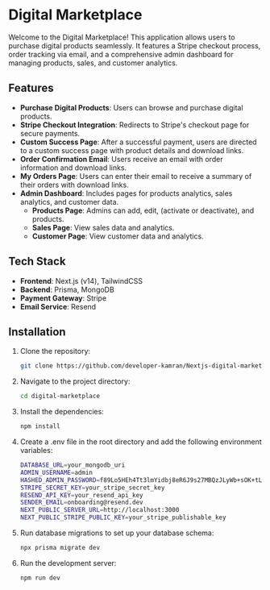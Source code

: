 # Digital Marketplace

Welcome to the Digital Marketplace! This application allows users to purchase digital products seamlessly. It features a Stripe checkout process, order tracking via email, and a comprehensive admin dashboard for managing products, sales, and customer analytics.

## Features

- **Purchase Digital Products**: Users can browse and purchase digital products.
- **Stripe Checkout Integration**: Redirects to Stripe's checkout page for secure payments.
- **Custom Success Page**: After a successful payment, users are directed to a custom success page with product details and download links.
- **Order Confirmation Email**: Users receive an email with order information and download links.
- **My Orders Page**: Users can enter their email to receive a summary of their orders with download links.
- **Admin Dashboard**: Includes pages for products analytics, sales analytics, and customer data.
  - **Products Page**: Admins can add, edit, (activate or deactivate), and products.
  - **Sales Page**: View sales data and analytics.
  - **Customer Page**: View customer data and analytics.

## Tech Stack

- **Frontend**: Next.js (v14), TailwindCSS
- **Backend**: Prisma, MongoDB
- **Payment Gateway**: Stripe
- **Email Service**: Resend

## Installation

1. Clone the repository:

   ```bash
   git clone https://github.com/developer-kamran/Nextjs-digital-marketplace.git
   
2. Navigate to the project directory:

   ```bash
   cd digital-marketplace

3. Install the dependencies:

   ```bash
   npm install

4. Create a .env file in the root directory and add the following environment variables:

   ```bash
   DATABASE_URL=your_mongodb_uri
   ADMIN_USERNAME=admin
   HASHED_ADMIN_PASSWORD=f89Lo5HEh4Tt3lmYidbj8eR6J9s27MBQzJLyWb+sOK+tLGihroBNdwdej7ciUD8+yissEAbub2x7dijLRf/9HQ==
   STRIPE_SECRET_KEY=your_stripe_secret_key
   RESEND_API_KEY=your_resend_api_key
   SENDER_EMAIL=onboarding@resend.dev
   NEXT_PUBLIC_SERVER_URL=http://localhost:3000
   NEXT_PUBLIC_STRIPE_PUBLIC_KEY=your_stripe_publishable_key

5. Run database migrations to set up your database schema:

   ```bash
   npx prisma migrate dev

6. Run the development server:

   ```bash
   npm run dev
